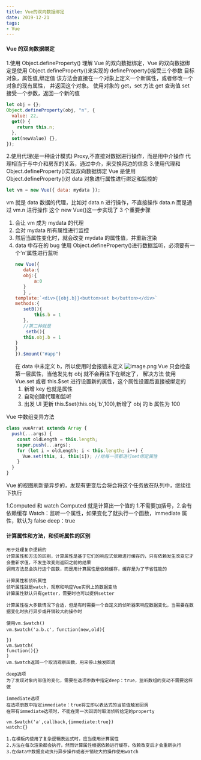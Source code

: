 ```yaml
---
title: Vue的双向数据绑定
date: 2019-12-21
tags:
- Vue
---
```

#### Vue 的双向数据绑定

1.使用 Object.defineProperty()
理解 Vue 的双向数据绑定，Vue 的双向数据绑定是使用 Object.defineProperty()来实现的
defineProperty()接受三个参数 目标对象，属性值,绑定值 该方法会直接在一个对象上定义一个新属性，或者修改一个对象的现有属性， 并返回这个对象。
使用对象的 get，set 方法
get 查询值
set 接受一个参数，返回一个新的值

```javascript
let obj = {};
Object.defineProperty(obj, "n", {
  value: 22,
  get() {
    return this.n;
  },
  set(newValue) {},
});
```

2.使用代理(是一种设计模式) Proxy,不直接对数据进行操作，而是用中介操作
代理相当于与中介和房东的关系，通过中介，来交换两边的信息 3.使用代理和 Object.defineProperty()实现双向数据绑定
Vue 是使用 Object.defineProperty()对 data 对象进行属性进行绑定和监控的

```javascript
let vm = new Vue({ data: mydata });
```

vm 就是 data 数据的代理，比如对 data.n 进行操作，不直接操作 data.n 而是通过 vm.n 进行操作
这个 new Vue()这一步实现了 3 个重要步骤

1.  会让 vm 成为 mydata 的代理
2.  会对 mydata 所有属性进行监控
3.  然后当属性变化时，就会改变 mydata 的属性值，并重新渲染
4.  data 中存在的 bug
    使用 Object.defineProperty()进行数据监听，必须要有一个'n'属性进行监听
    ```javascript
    new Vue({
       data:{
       obj:{
           a:0
       }
       } ,
    template:`<div>{{obj.b}}<button>set b</button></div>`
    methods:{
       setB(){
           this.b = 1
       },
       //第二种就是
        setb(){
       this.obj.b = 1
    }
    }
    }).$mount("#app")
    ```
    在 data 中未定义 b，所以使用时会报错未定义
    ![image.png](https://i.loli.net/2019/12/23/qLuRD9oX65K8z17.png)
    Vue 只会检查第一层属性，当他发先有 obj 就不会再往下在绑定了，
    解决方法
    使用 Vue.set 或者 this.\$set 进行设置新的属性，这个属性设置后直接被绑定的
    1.  新增 key 也就是属性
    2.  自动创建代理和监听
    3.  出发 UI 更新
        this.\$set(this.obj,'b',100),新增了 obj 的 b 属性为 100

Vue 中数组变异方法

```javascript
class vueArrat extends Array {
  push(...args) {
    const oldLength = this.length;
    super.push(...args);
    for (let i = oldLength; i < this.length; i++) {
      Vue.set(this, i, this[i]); //给每一项都进行set绑定属性
    }
  }
}
```

Vue 的视图刷新是异步的，发现有更变后会将会将这个任务放在队列中，继续往下执行

1.Computed 和 watch
Computed 就是计算出一个值的 1.不需要加括号，2.会有依赖缓存
Watch：监听一个属性，如果变化了就执行一个函数，immediate 属性，默认为 false deep：true

#### 计算属性和方法，和侦听属性的区别

    用于处理复杂逻辑的
    计算属性和方法的区别，计算属性是基于它们的响应式依赖进行缓存的，只有依赖发生改变它才会重新求值，不发生改变则返回之前的结果
    调用方法总会执行这个函数，而是用计算属性是依赖缓存，缓存是为了节省性能的

    计算属性和侦听属性
    侦听属性就是watch，观察和响应Vue实例上的数据变动
    计算属性默认只有getter，需要时也可以提供setter

    计算属性在大多数情况下合适，但是有时需要一个自定义的侦听器来响应数据变化，当需要在数据变化时执行异步或开销较大的操作时

    使用vm.$watch()
    vm.$watch('a.b.c'，function(new,old){

    })
    vm.$watch(
    function(){}
    )
    vm.$watch返回一个取消观察函数，用来停止触发回调

    deep选项
    为了发现对象内部值的变化，需要在选项参数中指定deep：true，监听数组的变动不需要这样做

    immediate选项
    在选项册数中指定immediate：true将立即以表达式的当前值触发回调
    在带有immediate选项时，不能在第一次回调时取消侦听给定的property

    vm.$watch('a',callback,{immediate:true})
    watch:{}

    1.在模板内使用了复杂逻辑表达式时，应当使用计算属性
    2.方法在每次渲染都会执行，然而计算属性根据依赖进行缓存，依赖改变后才会重新执行
    3.在data中数据变动执行异步操作或者开销较大的操作使用watch
